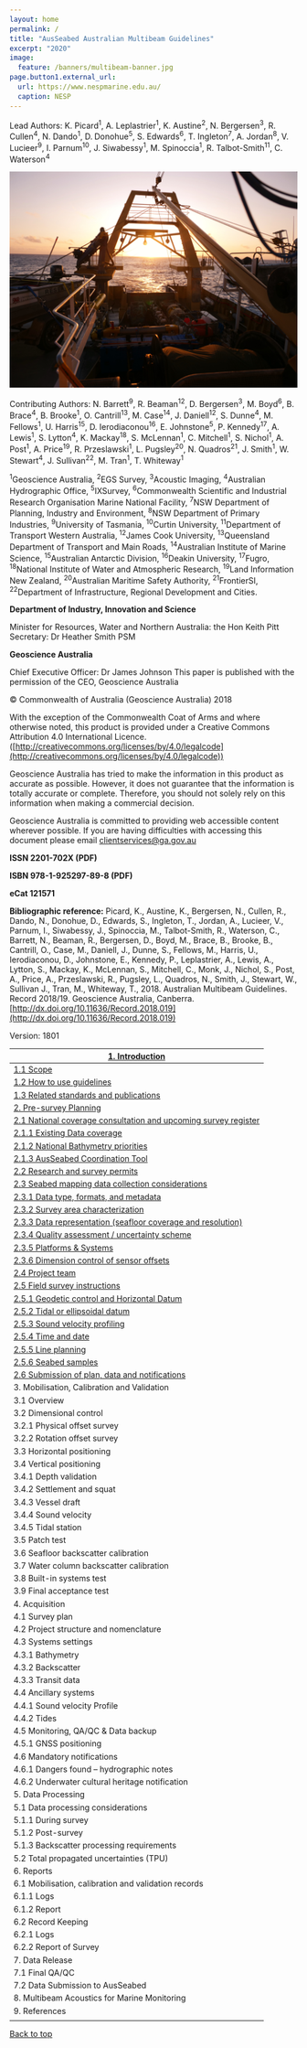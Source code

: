```yaml
---
layout: home
permalink: /
title: "AusSeabed Australian Multibeam Guidelines"
excerpt: "2020"
image:
  feature: /banners/multibeam-banner.jpg
page.button1.external_url:
  url: https://www.nespmarine.edu.au/
  caption: NESP
---
```


Lead Authors: K. Picard<sup>1</sup>, A. Leplastrier<sup>1</sup>, K. Austine<sup>2</sup>, N. Bergersen<sup>3</sup>, R. Cullen<sup>4</sup>, N. Dando<sup>1</sup>, D.<sup> </sup>Donohue<sup>5</sup>, S. Edwards<sup>6</sup>, T. Ingleton<sup>7</sup>, A. Jordan<sup>8</sup>, V. Lucieer<sup>9</sup>, I. Parnum<sup>10</sup>, J. Siwabessy<sup>1</sup>, M. Spinoccia<sup>1</sup>, R. Talbot-Smith<sup>11</sup>, C. Waterson<sup>4</sup>

![alt_text](images/MBES.jpg "image_tooltip")

Contributing Authors: N. Barrett<sup>9</sup>, R. Beaman<sup>12</sup>, D. Bergersen<sup>3</sup>, M. Boyd<sup>6</sup>, B. Brace<sup>4</sup>, B. Brooke<sup>1</sup>, O. Cantrill<sup>13</sup>, M. Case<sup>14</sup>, J. Daniell<sup>12</sup>, S. Dunne<sup>4</sup>, M. Fellows<sup>1</sup>, U. Harris<sup>15</sup>, D. Ierodiaconou<sup>16</sup>, E. Johnstone<sup>5</sup>, P. Kennedy<sup>17</sup>, A. Lewis<sup>1</sup>, S. Lytton<sup>4</sup>, K. Mackay<sup>18</sup>, S. McLennan<sup>1</sup>, C. Mitchell<sup>1</sup>, S. Nichol<sup>1</sup>, A. Post<sup>1</sup>, A. Price<sup>19</sup>, R. Przeslawski<sup>1</sup>, L. Pugsley<sup>20</sup>, N. Quadros<sup>21</sup>, J. Smith<sup>1</sup>, W. Stewart<sup>4</sup>, J. Sullivan<sup>22</sup>, M. Tran<sup>1</sup>, T. Whiteway<sup>1</sup>

<sup>1</sup>Geoscience Australia, <sup>2</sup>EGS Survey, <sup>3</sup>Acoustic Imaging, <sup>4</sup>Australian Hydrographic Office, <sup>5</sup>IXSurvey, <sup>6</sup>Commonwealth Scientific and Industrial Research Organisation Marine National Facility, <sup>7</sup>NSW Department of Planning, Industry and Environment, <sup>8</sup>NSW Department of Primary Industries, <sup>9</sup>University of Tasmania, <sup>10</sup>Curtin University, <sup>11</sup>Department of Transport Western Australia,<sup> 12</sup>James Cook University, <sup>13</sup>Queensland Department of Transport and Main Roads, <sup>14</sup>Australian Institute of Marine Science, <sup>15</sup>Australian Antarctic Division, <sup>16</sup>Deakin University, <sup>17</sup>Fugro, <sup>18</sup>National Institute of Water and  Atmospheric Research, <sup>19</sup>Land Information New Zealand, <sup>20</sup>Australian Maritime Safety Authority, <sup>21</sup>FrontierSI, <sup>22</sup>Department of Infrastructure, Regional Development and Cities. 

**Department of Industry, Innovation and Science**

Minister for Resources, Water and Northern Australia: the Hon Keith Pitt
Secretary: Dr Heather Smith PSM

**Geoscience Australia**

Chief Executive Officer: Dr James Johnson
This paper is published with the permission of the CEO, Geoscience Australia




© Commonwealth of Australia (Geoscience Australia) 2018

With the exception of the Commonwealth Coat of Arms and where otherwise noted, this product is provided under a Creative Commons Attribution 4.0 International Licence. ([http://creativecommons.org/licenses/by/4.0/legalcode](http://creativecommons.org/licenses/by/4.0/legalcode))

Geoscience Australia has tried to make the information in this product as accurate as possible. However, it does not guarantee that the information is totally accurate or complete. Therefore, you should not solely rely on this information when making a commercial decision.

Geoscience Australia is committed to providing web accessible content wherever possible. If you are having difficulties with accessing this document please email [clientservices@ga.gov.au](mailto:clientservices@ga.gov.au)

**ISSN 2201-702X (PDF)**

**ISBN 978-1-925297-89-8 (PDF)**

**eCat 121571**

**Bibliographic reference:** Picard, K., Austine, K., Bergersen, N., Cullen, R., Dando, N., Donohue, D., Edwards, S., Ingleton, T., Jordan, A., Lucieer, V., Parnum, I., Siwabessy, J., Spinoccia, M., Talbot-Smith, R., Waterson, C., Barrett, N., Beaman, R., Bergersen, D., Boyd, M., Brace, B., Brooke, B., Cantrill, O., Case, M., Daniell, J., Dunne, S., Fellows, M., Harris, U., Ierodiaconou, D., Johnstone, E., Kennedy, P., Leplastrier, A., Lewis, A., Lytton, S., Mackay, K., McLennan, S., Mitchell, C., Monk, J., Nichol, S., Post, A., Price, A., Przeslawski, R., Pugsley, L., Quadros, N., Smith, J., Stewart, W., Sullivan J., Tran, M., Whiteway, T., 2018. Australian Multibeam Guidelines. Record 2018/19. Geoscience Australia, Canberra. [http://dx.doi.org/10.11636/Record.2018.019](http://dx.doi.org/10.11636/Record.2018.019)

Version: 1801




<table>
<thead>
  <tr>
    <th><a href="https://australian-multibeam-guidelines.github.io/introduction">1. Introduction</a></th>
  </tr>
</thead>
<tbody>
  <tr>
    <td><a href="https://australian-multibeam-guidelines.github.io/introduction#11-scope">1.1 Scope</a></td>
  </tr>
  <tr>
    <td><a href="https://australian-multibeam-guidelines.github.io/introduction#12-how-to-use-guidelines">1.2 How to use guidelines</a></td>
  </tr>
  <tr>
    <td><a href="https://australian-multibeam-guidelines.github.io/introduction#13-related-standards-and-publications">1.3 Related standards and publications</a></td>
  </tr>
  <tr>
    <td><a href="https://australian-multibeam-guidelines.github.io/pre-survey-planning">2. Pre-survey Planning</a></td>
  </tr>
  <tr>
    <td><a href="https://australian-multibeam-guidelines.github.io/pre-survey-planning#21-national-coverage-consultation-and-upcoming-survey-register">2.1 National coverage consultation and upcoming survey register</a></td>
  </tr>
  <tr>
    <td><a href="https://australian-multibeam-guidelines.github.io/pre-survey-planning#211-existing-data-coverage">2.1.1 Existing Data coverage</a></td>
  </tr>
  <tr>
    <td><a href="https://australian-multibeam-guidelines.github.io/pre-survey-planning#212-national-bathymetry-priorities">2.1.2 National Bathymetry priorities</a></td>
  </tr>
  <tr>
    <td><a href="https://australian-multibeam-guidelines.github.io/pre-survey-planning#213-ausseabed-coordination-tool">2.1.3 AusSeabed Coordination Tool</a></td>
  </tr>
  <tr>
    <td><a href="https://australian-multibeam-guidelines.github.io/pre-survey-planning#22-research-and-survey-permits">2.2 Research and survey permits</a></td>
  </tr>
  <tr>
    <td><a href="https://australian-multibeam-guidelines.github.io/pre-survey-planning#23-seabed-mapping-data-collection-considerations">2.3 Seabed mapping data collection considerations</a></td>
  </tr>
  <tr>
    <td><a href="https://australian-multibeam-guidelines.github.io/pre-survey-planning#231-data-type-formats-and-metadata">2.3.1 Data type, formats, and metadata</a></td>
  </tr>
  <tr>
    <td><a href="https://australian-multibeam-guidelines.github.io/pre-survey-planning#232-survey-area-characterization">2.3.2 Survey area characterization</a></td>
  </tr>
  <tr>
    <td><a href="https://australian-multibeam-guidelines.github.io/pre-survey-planning#233-data-representation-seafloor-coverage-and-resolution">2.3.3 Data representation (seafloor coverage and resolution)</a></td>
  </tr>
  <tr>
    <td><a href="https://australian-multibeam-guidelines.github.io/pre-survey-planning#234-quality-assessment--uncertainty-scheme">2.3.4 Quality assessment / uncertainty scheme</a></td>
  </tr>
  <tr>
    <td><a href="https://australian-multibeam-guidelines.github.io/pre-survey-planning#235-platforms--systems">2.3.5 Platforms &amp; Systems</a></td>
  </tr>
  <tr>
    <td><a href="https://australian-multibeam-guidelines.github.io/pre-survey-planning#236-dimension-control-of-sensor-offsets">2.3.6 Dimension control of sensor offsets</a></td>
  </tr>
  <tr>
    <td><a href="https://australian-multibeam-guidelines.github.io/pre-survey-planning#24-project-team">2.4 Project team</a></td>
  </tr>
  <tr>
    <td><a href="https://australian-multibeam-guidelines.github.io/pre-survey-planning#25-field-survey-instructions">2.5 Field survey instructions</a></td>
  </tr>
  <tr>
    <td><a href="https://australian-multibeam-guidelines.github.io/pre-survey-planning#251-geodetic-control-and-horizontal-datum">2.5.1 Geodetic control and Horizontal Datum</a></td>
  </tr>
  <tr>
    <td><a href="https://australian-multibeam-guidelines.github.io/pre-survey-planning#252-tidal-or-ellipsoidal-datum">2.5.2 Tidal or ellipsoidal datum</a></td>
  </tr>
  <tr>
    <td><a href="https://australian-multibeam-guidelines.github.io/pre-survey-planning#253-sound-velocity-profiling">2.5.3 Sound velocity profiling</a></td>
  </tr>
  <tr>
    <td><a href="https://australian-multibeam-guidelines.github.io/pre-survey-planning#254-time-and-date">2.5.4 Time and date</a></td>
  </tr>
  <tr>
    <td><a href="https://australian-multibeam-guidelines.github.io/pre-survey-planning#255-line-planning">2.5.5 Line planning</a></td>
  </tr>
  <tr>
    <td><a href="https://australian-multibeam-guidelines.github.io/pre-survey-planning#256-seabed-samples">2.5.6 Seabed samples</a></td>
  </tr>
  <tr>
    <td><a href="https://australian-multibeam-guidelines.github.io/pre-survey-planning#26-submission-of-plan-data-and-notifications">2.6 Submission of plan, data and notifications</a></td>
  </tr>
  <tr>
    <td>3. Mobilisation, Calibration and Validation</td>
  </tr>
  <tr>
    <td>3.1 Overview</td>
  </tr>
  <tr>
    <td>3.2 Dimensional control</td>
  </tr>
  <tr>
    <td>3.2.1 Physical offset survey</td>
  </tr>
  <tr>
    <td>3.2.2 Rotation offset survey</td>
  </tr>
  <tr>
    <td>3.3 Horizontal positioning</td>
  </tr>
  <tr>
    <td>3.4 Vertical positioning</td>
  </tr>
  <tr>
    <td>3.4.1 Depth validation</td>
  </tr>
  <tr>
    <td>3.4.2 Settlement and squat</td>
  </tr>
  <tr>
    <td>3.4.3 Vessel draft</td>
  </tr>
  <tr>
    <td>3.4.4 Sound velocity</td>
  </tr>
  <tr>
    <td>3.4.5 Tidal station</td>
  </tr>
  <tr>
    <td>3.5 Patch test</td>
  </tr>
  <tr>
    <td>3.6 Seafloor backscatter calibration</td>
  </tr>
  <tr>
    <td>3.7 Water column backscatter calibration</td>
  </tr>
  <tr>
    <td>3.8 Built-in systems test</td>
  </tr>
  <tr>
    <td>3.9 Final acceptance test</td>
  </tr>
  <tr>
    <td>4. Acquisition</td>
  </tr>
  <tr>
    <td>4.1 Survey plan</td>
  </tr>
  <tr>
    <td>4.2 Project structure and nomenclature</td>
  </tr>
  <tr>
    <td>4.3 Systems settings</td>
  </tr>
  <tr>
    <td>4.3.1 Bathymetry</td>
  </tr>
  <tr>
    <td>4.3.2 Backscatter</td>
  </tr>
  <tr>
    <td>4.3.3 Transit data</td>
  </tr>
  <tr>
    <td>4.4 Ancillary systems</td>
  </tr>
  <tr>
    <td>4.4.1 Sound velocity Profile</td>
  </tr>
  <tr>
    <td>4.4.2 Tides</td>
  </tr>
  <tr>
    <td>4.5 Monitoring, QA/QC &amp; Data backup</td>
  </tr>
  <tr>
    <td>4.5.1 GNSS positioning</td>
  </tr>
  <tr>
    <td>4.6 Mandatory notifications</td>
  </tr>
  <tr>
    <td>4.6.1 Dangers found – hydrographic notes</td>
  </tr>
  <tr>
    <td>4.6.2 Underwater cultural heritage notification</td>
  </tr>
  <tr>
    <td>5. Data Processing</td>
  </tr>
  <tr>
    <td>5.1 Data processing considerations</td>
  </tr>
  <tr>
    <td>5.1.1 During survey</td>
  </tr>
  <tr>
    <td>5.1.2 Post-survey</td>
  </tr>
  <tr>
    <td>5.1.3 Backscatter processing requirements</td>
  </tr>
  <tr>
    <td>5.2 Total propagated uncertainties (TPU)</td>
  </tr>
  <tr>
    <td>6. Reports</td>
  </tr>
  <tr>
    <td>6.1 Mobilisation, calibration and validation records</td>
  </tr>
  <tr>
    <td>6.1.1 Logs</td>
  </tr>
  <tr>
    <td>6.1.2 Report</td>
  </tr>
  <tr>
    <td>6.2 Record Keeping</td>
  </tr>
  <tr>
    <td>6.2.1 Logs</td>
  </tr>
  <tr>
    <td>6.2.2 Report of Survey</td>
  </tr>
  <tr>
    <td>7. Data Release</td>
  </tr>
  <tr>
    <td>7.1 Final QA/QC</td>
  </tr>
  <tr>
    <td>7.2 Data Submission to AusSeabed</td>
  </tr>
  <tr>
    <td>8. Multibeam Acoustics for Marine Monitoring</td>
  </tr>
  <tr>
    <td>9. References</td>
  </tr>
  <tr>
    <td></td>
  </tr>
</tbody>
</table>

<a href="#" class="scrollUpButton">Back to top</a>

